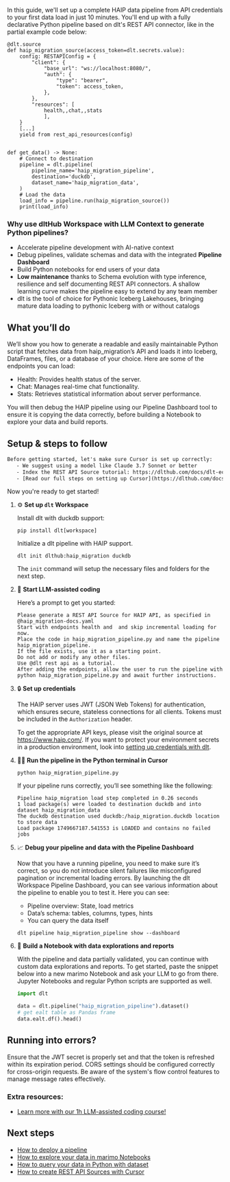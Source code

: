 In this guide, we'll set up a complete HAIP data pipeline from API credentials to your first data load in just 10 minutes. You'll end up with a fully declarative Python pipeline based on dlt's REST API connector, like in the partial example code below:

```python-outcome
@dlt.source
def haip_migration_source(access_token=dlt.secrets.value):
    config: RESTAPIConfig = {
        "client": {
            "base_url": "ws://localhost:8080/",
            "auth": {
                "type": "bearer",
                "token": access_token,
            },
        },
        "resources": [
            health,,chat,,stats
            ],
    }
    [...]
    yield from rest_api_resources(config)


def get_data() -> None:
    # Connect to destination
    pipeline = dlt.pipeline(
        pipeline_name='haip_migration_pipeline',
        destination='duckdb',
        dataset_name='haip_migration_data', 
    )
    # Load the data
    load_info = pipeline.run(haip_migration_source())
    print(load_info) 
```

### Why use dltHub Workspace with LLM Context to generate Python pipelines?

- Accelerate pipeline development with AI-native context
- Debug pipelines, validate schemas and data with the integrated **Pipeline Dashboard**
- Build Python notebooks for end users of your data
- **Low maintenance** thanks to Schema evolution with type inference, resilience and self documenting REST API connectors. A shallow learning curve makes the pipeline easy to extend by any team member
- dlt is the tool of choice for Pythonic Iceberg Lakehouses, bringing mature data loading to pythonic Iceberg with or without catalogs

## What you’ll do

We’ll show you how to generate a readable and easily maintainable Python script that fetches data from haip_migration’s API and loads it into Iceberg, DataFrames, files, or a database of your choice. Here are some of the endpoints you can load:

- Health: Provides health status of the server.
- Chat: Manages real-time chat functionality.
- Stats: Retrieves statistical information about server performance.

You will then debug the HAIP pipeline using our Pipeline Dashboard tool to ensure it is copying the data correctly, before building a Notebook to explore your data and build reports.

## Setup & steps to follow

```default
Before getting started, let's make sure Cursor is set up correctly:
   - We suggest using a model like Claude 3.7 Sonnet or better
   - Index the REST API Source tutorial: https://dlthub.com/docs/dlt-ecosystem/verified-sources/rest_api/ and add it to context as **@dlt rest api**
   - [Read our full steps on setting up Cursor](https://dlthub.com/docs/dlt-ecosystem/llm-tooling/cursor-restapi#23-configuring-cursor-with-documentation)
```

Now you're ready to get started!

1. ⚙️ **Set up `dlt` Workspace**
    
    Install dlt with duckdb support:
    ```shell
    pip install dlt[workspace]
    ```

    Initialize a dlt pipeline with HAIP support.
    ```shell
    dlt init dlthub:haip_migration duckdb
    ```

    The `init` command will setup the necessary files and folders for the next step.
    
2. 🤠 **Start LLM-assisted coding**
    
    Here’s a prompt to get you started:
    
    ```prompt
    Please generate a REST API Source for HAIP API, as specified in @haip_migration-docs.yaml 
    Start with endpoints health and  and skip incremental loading for now. 
    Place the code in haip_migration_pipeline.py and name the pipeline haip_migration_pipeline. 
    If the file exists, use it as a starting point. 
    Do not add or modify any other files. 
    Use @dlt rest api as a tutorial. 
    After adding the endpoints, allow the user to run the pipeline with python haip_migration_pipeline.py and await further instructions.
    ```

    
3. 🔒 **Set up credentials** 
    
    The HAIP server uses JWT (JSON Web Tokens) for authentication, which ensures secure, stateless connections for all clients. Tokens must be included in the `Authorization` header.
    
    To get the appropriate API keys, please visit the original source at https://www.haip.com/.
    If you want to protect your environment secrets in a production environment, look into [setting up credentials with dlt](https://dlthub.com/docs/walkthroughs/add_credentials).
    
4. 🏃‍♀️ **Run the pipeline in the Python terminal in Cursor**
    
    ```shell
    python haip_migration_pipeline.py
    ```
    
    If your pipeline runs correctly, you’ll see something like the following:
    
    ```shell
    Pipeline haip_migration load step completed in 0.26 seconds
    1 load package(s) were loaded to destination duckdb and into dataset haip_migration_data
    The duckdb destination used duckdb:/haip_migration.duckdb location to store data
    Load package 1749667187.541553 is LOADED and contains no failed jobs
    ```
    
5. 📈 **Debug your pipeline and data with the Pipeline Dashboard**

    Now that you have a running pipeline, you need to make sure it’s correct, so you do not introduce silent failures like misconfigured pagination or incremental loading errors. By launching the dlt Workspace Pipeline Dashboard, you can see various information about the pipeline to enable you to test it. Here you can see:
    - Pipeline overview: State, load metrics
    - Data’s schema: tables, columns, types, hints
    - You can query the data itself
    
    ```shell
    dlt pipeline haip_migration_pipeline show --dashboard
    ```
    
6. 🐍 **Build a Notebook with data explorations and reports**

    With the pipeline and data partially validated, you can continue with custom data explorations and reports. To get started, paste the snippet below into a new marimo Notebook and ask your LLM to go from there. Jupyter Notebooks and regular Python scripts are supported as well.

    
    ```python
    import dlt

   data = dlt.pipeline("haip_migration_pipeline").dataset()
   # get ealt table as Pandas frame
   data.ealt.df().head()
    ```

## Running into errors?

Ensure that the JWT secret is properly set and that the token is refreshed within its expiration period. CORS settings should be configured correctly for cross-origin requests. Be aware of the system's flow control features to manage message rates effectively.

### Extra resources:

- [Learn more with our 1h LLM-assisted coding course!](https://www.youtube.com/watch?v=GGid70rnJuM)

## Next steps

- [How to deploy a pipeline](https://dlthub.com/docs/walkthroughs/deploy-a-pipeline)
- [How to explore your data in marimo Notebooks](https://dlthub.com/docs/general-usage/dataset-access/marimo)
- [How to query your data in Python with dataset](https://dlthub.com/docs/general-usage/dataset-access/dataset)
- [How to create REST API Sources with Cursor](https://dlthub.com/docs/dlt-ecosystem/llm-tooling/cursor-restapi)